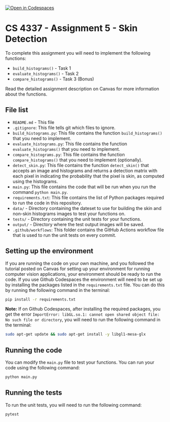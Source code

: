 [![Open in Codespaces](https://classroom.github.com/assets/launch-codespace-7f7980b617ed060a017424585567c406b6ee15c891e84e1186181d67ecf80aa0.svg)](https://classroom.github.com/open-in-codespaces?assignment_repo_id=12154684)
# CS 4337 - Assignment 5 - Skin Detection

To complete this assignment you will need to implement the following functions:
- `build_histograms()` - Task 1
- `evaluate_histograms()` - Task 2
- `compare_histograms()` - Task 3 (Bonus)

Read the detailed assignment description on Canvas for more information about the functions.

## File list
- `README.md` - This file
- `.gitignore`: This file tells git which files to ignore.
- `build_histograms.py`: This file contains the function `build_histograms()` that you need to implement.
- `evaluate_histograms.py`: This file contains the function `evaluate_histograms()` that you need to implement.
- `compare_histograms.py`: This file contains the function `compare_histograms()` that you need to implement (optionally).
- `detect_skin.py`: This file contains the function `detect_skin()` that accepts an image and histograms and returns a detection matrix with each pixel in indicating the probability that the pixel is skin, as computed using the histograms.
- `main.py`: This file contains the code that will be run when you run the command `python main.py`.
- `requirements.txt`: This file contains the list of Python packages required to run the code in this repository.
- `data/` - Directory containing the dateset to use for building the skin and non-skin histograms images to test your functions on.
- `tests/` - Directory containing the unit tests for your functions.
- `output/` - Directory where the test output images will be saved.
- `.github/workflows`: This folder contains the GitHub Actions workflow file that is used to run the unit tests on every commit.

## Setting up the environment

If you are running the code on your own machine, and you followed the tutorial posted on Canvas for setting up your environment for running computer vision applications, your environment should be ready to run the code. If you use Github Codespaces the environment will need to be set up by installing the packages listed in the `requirements.txt` file. You can do this by running the following command in the terminal:

```bash
pip install -r requirements.txt
```

**Note:** If on Github Codespaces, after installing the required packages, you get the error `ImportError: libGL.so.1: cannot open shared object file: No such file or directory`, you will need to run the following command in the terminal:

```bash
sudo apt-get update && sudo apt-get install -y libgl1-mesa-glx
```

## Running the code

You can modify the `main.py` file to test your functions. You can run your code using the following command:

```bash
python main.py
```
## Running the tests

To run the unit tests, you will need to run the following command:

```bash
pytest
```